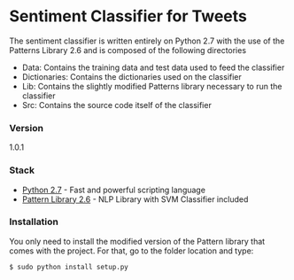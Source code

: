 # Sentiment Classifier for Tweets

The sentiment classifier is written entirely on Python 2.7 with the use of the Patterns Library 2.6 and is composed of the following directories

  - Data: Contains the training data and test data used to feed the classifier
  - Dictionaries: Contains the dictionaries used on the classifier 
  - Lib: Contains the slightly modified Patterns library necessary to run the classifier
  - Src: Contains the source code itself of the classifier

### Version
1.0.1

### Stack

* [Python 2.7](https://www.python.org/download/releases/2.7/) - Fast and powerful scripting language
* [Pattern Library 2.6](https://pypi.python.org/pypi/Pattern) - NLP Library with SVM Classifier included


### Installation

You only need to install the modified version of the Pattern library that comes with the project. For that, go to the folder location and type:

```sh
$ sudo python install setup.py
```



